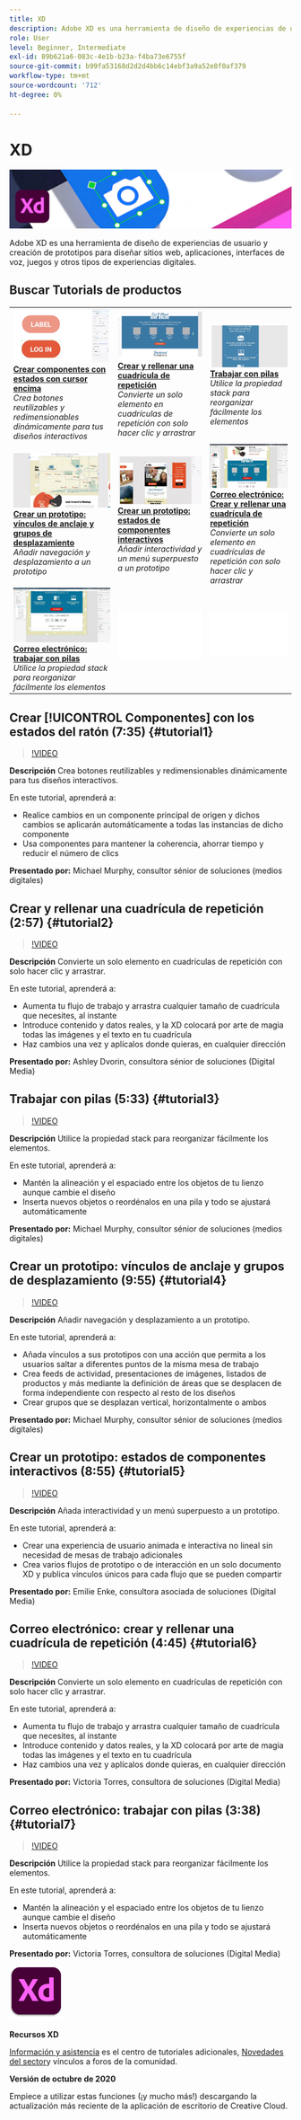 ```yaml
---
title: XD
description: Adobe XD es una herramienta de diseño de experiencias de usuario y creación de prototipos para diseñar sitios web, aplicaciones, interfaces de voz, juegos y otros tipos de experiencias digitales
role: User
level: Beginner, Intermediate
exl-id: 89b621a6-083c-4e1b-b23a-f4ba73e6755f
source-git-commit: b99fa53168d2d2d4bb6c14ebf3a9a52e8f0af379
workflow-type: tm+mt
source-wordcount: '712'
ht-degree: 0%

---
```


# XD

![Tutorial Hero Image](../assets/XD.jpg)

Adobe XD es una herramienta de diseño de experiencias de usuario y creación de prototipos para diseñar sitios web, aplicaciones, interfaces de voz, juegos y otros tipos de experiencias digitales.

## Buscar Tutorials de productos

<table style="table-layout:fixed">
<tr>
 <td>
   <a href="xd.md#tutorial1">
      <img alt="Crear componentes con estados con cursor encima" src="../assets/Xd_hoverstates_components_thumbnail.jpg" />
   </a>
    <div>
   <a href="xd.md#tutorial1"><strong>Crear componentes con estados con cursor encima</strong></a>
    </div>
    <em>Crea botones reutilizables y redimensionables dinámicamente para tus diseños interactivos</em>
    <br>
  </td>
  <td>
    <a href="xd.md#tutorial2">
        <img alt="Crear y rellenar una cuadrícula de repetición" src="../assets/XD_repeatgrid_thumbnail.jpg" />
    </a>
    <div>
    <a href="xd.md#tutorial2"><strong>Crear y rellenar una cuadrícula de repetición</strong></a>
    </div>
    <em>Convierte un solo elemento en cuadrículas de repetición con solo hacer clic y arrastrar</em>
    <br>
  </td>
  <td>
   <a href="xd.md#tutorial3">
      <img alt="Trabajar con pilas" src="../assets/xd_Stacks_thumbnail.jpg" />
   </a>
    <div>
    <a href="xd.md#tutorial3"><strong>Trabajar con pilas</strong></a>
    </div>
    <em>Utilice la propiedad stack para reorganizar fácilmente los elementos</em>
    <br>
  </td>
</tr>
<tr>
 <td>
    <a href="xd.md#tutorial4">
        <img alt="Crear un prototipo: vínculos de anclaje y grupos de desplazamiento" src="../assets/XD_Scrolls_Thumbnail_Murphy.jpg" />
    </a>
    <div>
    <a href="xd.md#tutorial4"><strong>Crear un prototipo: vínculos de anclaje y grupos de desplazamiento</strong></a>
    </div>
    <em>Añadir navegación y desplazamiento a un prototipo</em>
    <br>
  </td>
  <td>
    <a href="xd.md#tutorial5">
        <img alt="Crear un prototipo: estados de componentes interactivos" src="../assets/XD_interactiveprototypes_enke.jpg" />
    </a>
    <div>
    <a href="xd.md#tutorial5"><strong>Crear un prototipo: estados de componentes interactivos</strong></a>
    </div>
    <em>Añadir interactividad y un menú superpuesto a un prototipo</em>
    <br>
  </td>
  <td>
   <a href="xd.md#tutorial6">
      <img alt="Correo electrónico: Crear y rellenar una cuadrícula de repetición" src="../assets/xd_repeat_torres.jpg" />
   </a>
    <div>
   <a href="xd.md#tutorial7"><strong>Correo electrónico: Crear y rellenar una cuadrícula de repetición</strong></a>
    </div>
    <em>Convierte un solo elemento en cuadrículas de repetición con solo hacer clic y arrastrar</em>
    <br>
  </td>
</tr>
<tr>
 <td>
    <a href="xd.md#tutorial7">
        <img alt="Correo electrónico: trabajar con pilas" src="../assets/xd_stacks_torres.jpg" />
    </a>
    <div>
    <a href="xd.md#tutorial7"><strong>Correo electrónico: trabajar con pilas</strong></a>
    </div>
    <em>Utilice la propiedad stack para reorganizar fácilmente los elementos</em>
    <br>
  </td>
  <td>
    <img alt="Separador" src="../assets/Whitespacer.png" />
    <div>
    <br>
  </td>
  <td>
    <img alt="Separador" src="../assets/Whitespacer.png" />
    <div>
    <br>
  </td>
</tr>
</table>

## Crear [!UICONTROL Componentes] con los estados del ratón (7:35) {#tutorial1}

>[!VIDEO](https://video.tv.adobe.com/v/326874?hidetitle=true)

**Descripción**
Crea botones reutilizables y redimensionables dinámicamente para tus diseños interactivos.

En este tutorial, aprenderá a:
* Realice cambios en un componente principal de origen y dichos cambios se aplicarán automáticamente a todas las instancias de dicho componente
* Usa componentes para mantener la coherencia, ahorrar tiempo y reducir el número de clics

**Presentado por:**
Michael Murphy, consultor sénior de soluciones (medios digitales)

## Crear y rellenar una cuadrícula de repetición (2:57) {#tutorial2}

>[!VIDEO](https://video.tv.adobe.com/v/326955?hidetitle=true)

**Descripción**
Convierte un solo elemento en cuadrículas de repetición con solo hacer clic y arrastrar.

En este tutorial, aprenderá a:
* Aumenta tu flujo de trabajo y arrastra cualquier tamaño de cuadrícula que necesites, al instante
* Introduce contenido y datos reales, y la XD colocará por arte de magia todas las imágenes y el texto en tu cuadrícula
* Haz cambios una vez y aplícalos donde quieras, en cualquier dirección

**Presentado por:**
Ashley Dvorin, consultora sénior de soluciones (Digital Media)

## Trabajar con pilas (5:33) {#tutorial3}

>[!VIDEO](https://video.tv.adobe.com/v/326956?hidetitle=true)

**Descripción**
Utilice la propiedad stack para reorganizar fácilmente los elementos.

En este tutorial, aprenderá a:
* Mantén la alineación y el espaciado entre los objetos de tu lienzo aunque cambie el diseño
* Inserta nuevos objetos o reordénalos en una pila y todo se ajustará automáticamente

**Presentado por:**
Michael Murphy, consultor sénior de soluciones (medios digitales)

## Crear un prototipo: vínculos de anclaje y grupos de desplazamiento (9:55) {#tutorial4}

>[!VIDEO](https://video.tv.adobe.com/v/326957?hidetitle=true)

**Descripción**
Añadir navegación y desplazamiento a un prototipo.

En este tutorial, aprenderá a:
* Añada vínculos a sus prototipos con una acción que permita a los usuarios saltar a diferentes puntos de la misma mesa de trabajo
* Crea feeds de actividad, presentaciones de imágenes, listados de productos y más mediante la definición de áreas que se desplacen de forma independiente con respecto al resto de los diseños
* Crear grupos que se desplazan vertical, horizontalmente o ambos

**Presentado por:**
Michael Murphy, consultor sénior de soluciones (medios digitales)

## Crear un prototipo: estados de componentes interactivos (8:55) {#tutorial5}

>[!VIDEO](https://video.tv.adobe.com/v/326958?hidetitle=true)

**Descripción**
Añada interactividad y un menú superpuesto a un prototipo.

En este tutorial, aprenderá a:
* Crear una experiencia de usuario animada e interactiva no lineal sin necesidad de mesas de trabajo adicionales
* Crea varios flujos de prototipo o de interacción en un solo documento XD y publica vínculos únicos para cada flujo que se pueden compartir

**Presentado por:**
Emilie Enke, consultora asociada de soluciones (Digital Media)

## Correo electrónico: crear y rellenar una cuadrícula de repetición (4:45) {#tutorial6}

>[!VIDEO](https://video.tv.adobe.com/v/326775?hidetitle=true)

**Descripción**
Convierte un solo elemento en cuadrículas de repetición con solo hacer clic y arrastrar.

En este tutorial, aprenderá a:
* Aumenta tu flujo de trabajo y arrastra cualquier tamaño de cuadrícula que necesites, al instante
* Introduce contenido y datos reales, y la XD colocará por arte de magia todas las imágenes y el texto en tu cuadrícula
* Haz cambios una vez y aplícalos donde quieras, en cualquier dirección

**Presentado por:**
Victoria Torres, consultora de soluciones (Digital Media)

## Correo electrónico: trabajar con pilas (3:38) {#tutorial7}

>[!VIDEO](https://video.tv.adobe.com/v/326759?hidetitle=true)

**Descripción**
Utilice la propiedad stack para reorganizar fácilmente los elementos.

En este tutorial, aprenderá a:
* Mantén la alineación y el espaciado entre los objetos de tu lienzo aunque cambie el diseño
* Inserta nuevos objetos o reordénalos en una pila y todo se ajustará automáticamente

**Presentado por:**
Victoria Torres, consultora de soluciones (Digital Media)

![Logotipo de XD](../assets/xd_appicon_96.png)

**Recursos XD**

[Información y asistencia](https://helpx.adobe.com/support/xd.html) es el centro de tutoriales adicionales, [Novedades del sector](https://helpx.adobe.com/xd/user-guide.html/xd/help/whats-new.ug.html)y vínculos a foros de la comunidad.

**Versión de octubre de 2020**

Empiece a utilizar estas funciones (¡y mucho más!) descargando la actualización más reciente de la aplicación de escritorio de Creative Cloud.
